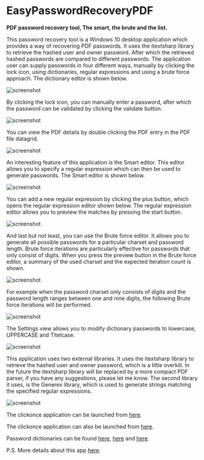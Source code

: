 # EasyPasswordRecoveryPDF
<B>PDF password recovery tool, The smart, the brute and the list.</B>

This password recovery tool is a Windows 10 desktop application which provides a way of recovering PDF passwords. It uses the itextsharp library to retrieve the hashed user and owner password. After which the retrieved hashed passwords are compared to different passwords. The application user can supply passwords in four different ways, manually by clicking the lock icon, using dictionaries, regular expressions and using a brute force approach. The dictionary editor is shown below.

<img alt="screenshot" src="https://cloud.githubusercontent.com/assets/15641092/14799987/5c83744c-0b3f-11e6-96ee-733fa5d8f770.png" />

By clicking the lock icon, you can manually enter a password, after which the password can be validated by clicking the validate button.

<img alt="screenshot" src="https://cloud.githubusercontent.com/assets/15641092/14802465/3efc7894-0b51-11e6-83a3-04ddabe1a522.png" />

You can view the PDF details by double clicking the PDF entry in the PDF file datagrid.

<img alt="screenshot" src="https://cloud.githubusercontent.com/assets/15641092/14801193/d2ec3e4a-0b47-11e6-91b9-83d2203ab3f4.png" />

An interesting feature of this application is the Smart editor. This editor allows you to specify a regular expression which can then be used to generate passwords. The Smart editor is shown below.

<img alt="screenshot" src="https://cloud.githubusercontent.com/assets/15641092/15196565/39774d08-17cd-11e6-8509-08c9a715148d.png" />

You can add a new regular expression by clicking the plus button, which opens the regular expression editor shown below.
The regular expression editor allows you to preview the matches by pressing the start button.

<img alt="screenshot" src="https://cloud.githubusercontent.com/assets/15641092/14801345/e4aa506c-0b48-11e6-8dab-298991f580f3.png" />

And last but not least, you can use the Brute force editor. It allows you to generate all possible passwords for a particular charset and password length. Brute force iterations are particularly effective for passwords that only consist of digits. When you press the preview button in the Brute force editor, a summary of the used charset and the expected iteration count is shown.

<img alt="screenshot" src="https://cloud.githubusercontent.com/assets/15641092/14800775/5cb5e63e-0b44-11e6-97fd-688c29171823.png" />

For example when the password charset only consists of digits and the password length ranges between one and nine digits, the following Brute force iterations will be performed.

<img alt="screenshot" src="https://cloud.githubusercontent.com/assets/15641092/14819574/02fb33b8-0bc3-11e6-998e-cc759451049d.png" />

The Settings view allows you to modify dictionary passwords to lowercase, UPPERCASE and Titelcase.

<img alt="screenshot" src="https://cloud.githubusercontent.com/assets/15641092/14800933/ac36ec84-0b45-11e6-9ee6-274615aa5348.png" />

This application uses two external libraries. It uses the itextsharp library to retrieve the hashed user and owner password, which is a little overkill. In the future the itextsharp library will be replaced by a more compact PDF parser, if you have any suggestions, please let me know. The second library it uses, is the Generex library, which is used to generate strings matching the specified regular expressions.

<img alt="screenshot" src="https://cloud.githubusercontent.com/assets/15641092/14801070/db6952c0-0b46-11e6-951c-00abbb7568bf.png" />

The clickonce application can be launched from <a href="https://cdn.rawgit.com/Mohamed1976/EasyPasswordRecoveryPDF/master/EasyPasswordRecoveryPDF/publish/publish.htm" target="_blank">here</a>.

The clickonce application can also be launched from <a href="https://cdn.staticaly.com/gh/Mohamed1976/EasyPasswordRecoveryPDF/master/EasyPasswordRecoveryPDF/publish/publish.htm" target="_blank">here</a>.

Password dictionaries can be found <a href="https://wiki.skullsecurity.org/Passwords" target="_blank">here</a>, <a href="https://crackstation.net/buy-crackstation-wordlist-password-cracking-dictionary.htm" target="_blank">here</a>
and <a href="https://github.com/danielmiessler/SecLists" target="_blank">here</a>.

P.S. More details about this app <a href="http://www.codeproject.com/Articles/MohamedKalmoua#Article" target="_blank">here</a>.
